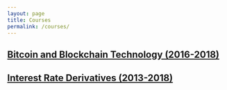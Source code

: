 ```yaml
---
layout: page
title: Courses
permalink: /courses/
---
```


## <a href="{{ site.baseurl }}/bbt/">Bitcoin and Blockchain Technology (2016-2018)</a>

## <a href="{{ site.baseurl }}/ird/">Interest Rate Derivatives (2013-2018)</a>
